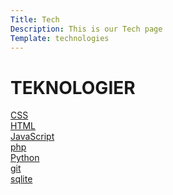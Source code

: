 ```yaml
---
Title: Tech
Description: This is our Tech page
Template: technologies
---
```


TEKNOLOGIER
==========================

<div class="box-css"><a href="%base_url%?technology/css">CSS</a></div>
<div class="box-html"><a href="%base_url%?technology/html">HTML</a></div>
<div class="box-javascript"><a href="%base_url%?technology/javascript">JavaScript</a></div>
<div class="box-php"><a href="%base_url%?technology/php">php</a></div>
<div class="box-python"><a href="%base_url%?technology/python">Python</a></div>
<div class="box-git"><a href="%base_url%?technology/git">git</a></div>
<div class="box-sqlite"><a href="%base_url%?technology/sqlite">sqlite</a></div>



